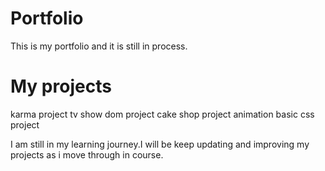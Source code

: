 # Portfolio

This is my portfolio and it is still in process. 


# My projects

karma project
tv show dom project
cake shop project
animation basic css project



I am still in my learning journey.I  will be keep updating and improving my projects as i move through in course. 


